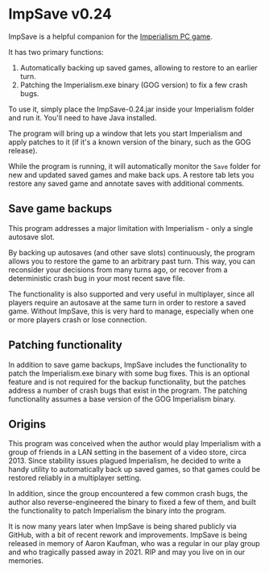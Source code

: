 # ImpSave v0.24

ImpSave is a helpful companion for the [Imperialism PC game](https://en.wikipedia.org/wiki/Imperialism_%28video_game%29).

It has two primary functions:
  1. Automatically backing up saved games, allowing to restore to an earlier turn.
  2. Patching the Imperialism.exe binary (GOG version) to fix a few crash bugs.

To use it, simply place the ImpSave-0.24.jar inside your Imperialism folder and run it.
You'll need to have Java installed.

The program will bring up a window that lets you start Imperialism and apply patches
to it (if it's a known version of the binary, such as the GOG release).

While the program is running, it will automatically monitor the `Save` folder for
new and updated saved games and make back ups. A restore tab lets you restore any
saved game and annotate saves with additional comments.

## Save game backups

This program addresses a major limitation with Imperialism - only a single autosave slot.

By backing up autosaves (and other save slots) continuously, the program allows you to
restore the game to an arbitrary past turn. This way, you can reconsider your decisions 
from many turns ago, or recover from a deterministic crash bug in your most recent save
file.

The functionality is also supported and very useful in multiplayer, since all players
require an autosave at the same turn in order to restore a saved game. Without ImpSave,
this is very hard to manage, especially when one or more players crash or lose connection.

## Patching functionality

In addition to save game backups, ImpSave includes the functionality to patch the
Imperialism.exe binary with some bug fixes. This is an optional feature and is not
required for the backup functionality, but the patches address a number of crash bugs
that exist in the program. The patching functionality assumes a base version of the
GOG Imperialism binary.

## Origins

This program was conceived when the author would play Imperialism with a group of
friends in a LAN setting in the basement of a video store, circa 2013. Since
stability issues plagued Imperialism, he decided to write a handy utility to
automatically back up saved games, so that games could be restored reliably in a
multiplayer setting.

In addition, since the group encountered a few common crash bugs, the author also
reverse-engineered the binary to fixed a few of them, and built the functionality
to patch Imperialism the binary into the program.

It is now many years later when ImpSave is being shared publicly via GitHub, with
a bit of recent rework and improvements. ImpSave is being released in memory of
Aaron Kaufman, who was a regular in our play group and who tragically passed away
in 2021. RIP and may you live on in our memories.
